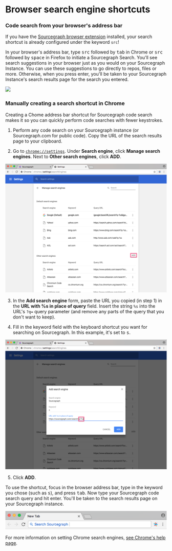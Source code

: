 # Browser search engine shortcuts

### Code search from your browser's address bar

If you have the [Sourcegraph browser extension](/docs/features/browser-extension) installed, your search shortcut is already configured under the keyword `src`!

In your browser's address bar, type <kbd>src</kbd> followed by <kbd>tab</kbd> in Chrome or <kbd>src</kbd> followed by <kbd>space</kbd> in Firefox to initiate a Sourcegraph Search. You'll see search suggestions in your browser just as you would on your Sourcegraph Instance. You can use these suggestions to go directly to repos, files or more. Otherwise, when you press enter, you'll be taken to your Sourcegraph Instance's search results page for the search you entered.

<img src="./images/SearchShortcut.gif" />

### Manually creating a search shortcut in Chrome

Creating a Chome address bar shortcut for Sourcegraph code search makes it so you can quickly perform code searches with fewer keystrokes.

1.  Perform any code search on your Sourcegraph instance (or Sourcegraph.com for public code). Copy the URL of the search results page to your clipboard.

2.  Go to [`chrome://settings`](chrome://settings). Under **Search engine**, click **Manage search engines**. Next to **Other search engines**, click **ADD**.

<img src="./images/AddButton.png"/>

3.  In the **Add search engine** form, paste the URL you copied (in step 1) in the **URL with %s in place of query** field. Insert the string `%s` into the URL's `?q=` query parameter (and remove any parts of the query that you don't want to keep).

4.  Fill in the keyword field with the keyboard shortcut you want for searching on Sourcegraph. In this example, it's set to <kbd>s</kbd>.

<img src="./images/Replace.png"/>

5.  Click **ADD**.

To use the shortcut, focus in the browser address bar, type in the keyword you chose (such as <kbd>s</kbd>), and press <kbd>tab</kbd>. Now type your Sourcegraph code search query and hit enter. You'll be taken to the search results page on your Sourcegraph instance.

<img src="./images/KeyboardShortcut.png"/>

For more information on setting Chrome search engines, [see Chrome's help page](https://support.google.com/chrome/answer/95426?co=GENIE.Platform%3DDesktop&hl=en).
